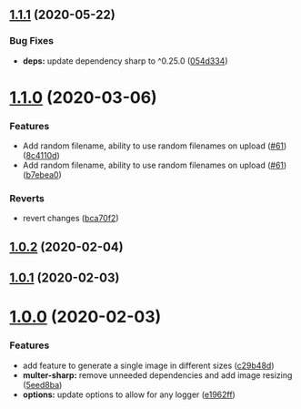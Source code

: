 <a name="1.1.1"></a>

## [1.1.1](https://github.com/jeffminsungkim/nestjs-multer-extended/compare/1.1.0...1.1.1) (2020-05-22)

### Bug Fixes

- **deps:** update dependency sharp to ^0.25.0
  ([054d334](https://github.com/jeffminsungkim/nestjs-multer-extended/commit/054d334))

<a name="1.1.0"></a>

# [1.1.0](https://github.com/jeffminsungkim/nestjs-multer-extended/compare/v1.0.2...v1.1.0) (2020-03-06)

### Features

- Add random filename, ability to use random filenames on upload
  ([#61](https://github.com/jeffminsungkim/nestjs-multer-extended/issues/61))
  ([8c4110d](https://github.com/jeffminsungkim/nestjs-multer-extended/commit/8c4110d))
- Add random filename, ability to use random filenames on upload
  ([#61](https://github.com/jeffminsungkim/nestjs-multer-extended/issues/61))
  ([b7ebea0](https://github.com/jeffminsungkim/nestjs-multer-extended/commit/b7ebea0))

### Reverts

- revert changes
  ([bca70f2](https://github.com/jeffminsungkim/nestjs-multer-extended/commit/bca70f2))

<a name="1.0.2"></a>

## [1.0.2](https://github.com/jeffminsungkim/nestjs-multer-extended/compare/v1.0.1...v1.0.2) (2020-02-04)

<a name="1.0.1"></a>

## [1.0.1](https://github.com/jeffminsungkim/nestjs-multer-extended/compare/v1.0.0...v1.0.1) (2020-02-03)

<a name="1.0.0"></a>

# [1.0.0](https://github.com/jeffminsungkim/nestjs-multer-extended/compare/e1962ff...v1.0.0) (2020-02-03)

### Features

- add feature to generate a single image in different sizes
  ([c29b48d](https://github.com/jeffminsungkim/nestjs-multer-extended/commit/c29b48d))
- **multer-sharp:** remove unneeded dependencies and add image resizing
  ([5eed8ba](https://github.com/jeffminsungkim/nestjs-multer-extended/commit/5eed8ba))
- **options:** update options to allow for any logger
  ([e1962ff](https://github.com/jeffminsungkim/nestjs-multer-extended/commit/e1962ff))
